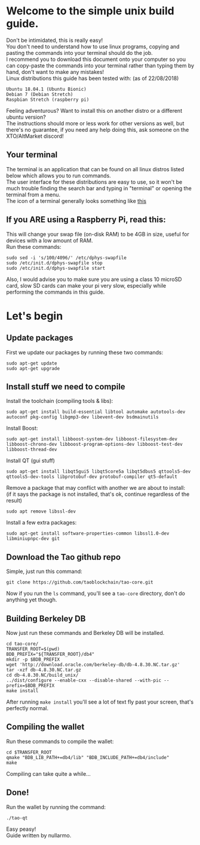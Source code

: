 # Welcome to the simple unix build guide.
Don't be intimidated, this is really easy!\
You don't need to understand how to use linux programs, copying and pasting the commands into your terminal should do the job.\
I recommend you to download this document onto your computer so you can copy-paste the commands into your terminal rather than typing them by hand, don't want to make any mistakes!\
Linux distributions this guide has been tested with: (as of 22/08/2018)

    Ubuntu 18.04.1 (Ubuntu Bionic)
    Debian 7 (Debian Stretch)
    Raspbian Stretch (raspberry pi)
Feeling adventurous? Want to install this on another distro or a different ubuntu version?\
The instructions should more or less work for other versions as well, but there's no guarantee, if you need any help doing this, ask someone on the XTO/AltMarket discord!
## Your terminal
The terminal is an application that can be found on all linux distros listed below which allows you to run commands.\
The user interface for these distributions are easy to use, so it won't be much trouble finding the search bar and typing in "terminal" or opening the terminal from a menu.\
The icon of a terminal generally looks something like [this](https://upload.wikimedia.org/wikipedia/commons/thumb/b/b3/Terminalicon2.png/240px-Terminalicon2.png)
## If you ARE using a Raspberry Pi, read this:
This will change your swap file (on-disk RAM) to be 4GB in size, useful for devices with a low amount of RAM.\
Run these commands:

    sudo sed -i 's/100/4096/' /etc/dphys-swapfile
    sudo /etc/init.d/dphys-swapfile stop
    sudo /etc/init.d/dphys-swapfile start
Also, I would advise you to make sure you are using a class 10 microSD card, slow SD cards can make your pi very slow, especially while performing the commands in this guide.
# Let's begin
## Update packages
First we update our packages by running these two commands:

    sudo apt-get update
    sudo apt-get upgrade
## Install stuff we need to compile
Install the toolchain (compiling tools & libs):

    sudo apt-get install build-essential libtool automake autotools-dev autoconf pkg-config libgmp3-dev libevent-dev bsdmainutils
Install Boost:

    sudo apt-get install libboost-system-dev libboost-filesystem-dev libboost-chrono-dev libboost-program-options-dev libboost-test-dev libboost-thread-dev
Install QT (gui stuff)

    sudo apt-get install libqt5gui5 libqt5core5a libqt5dbus5 qttools5-dev qttools5-dev-tools libprotobuf-dev protobuf-compiler qt5-default
Remove a package that may conflict with another we are about to install:\
(if it says the package is not installed, that's ok, continue regardless of the result)
    
    sudo apt remove libssl-dev
Install a few extra packages:

    sudo apt-get install software-properties-common libssl1.0-dev libminiupnpc-dev git
## Download the Tao github repo
Simple, just run this command:

    git clone https://github.com/taoblockchain/tao-core.git
Now if you run the `ls` command, you'll see a `tao-core` directory, don't do anything yet though. 

## Building Berkeley DB
Now just run these commands and Berkeley DB will be installed.

    cd tao-core/
    TRANSFER_ROOT=$(pwd)
    BDB_PREFIX="${TRANSFER_ROOT}/db4"
    mkdir -p $BDB_PREFIX
    wget 'http://download.oracle.com/berkeley-db/db-4.8.30.NC.tar.gz'
    tar -xzf db-4.8.30.NC.tar.gz
    cd db-4.8.30.NC/build_unix/
    ../dist/configure --enable-cxx --disable-shared --with-pic --prefix=$BDB_PREFIX
    make install
After running `make install` you'll see a lot of text fly past your screen, that's perfectly normal.
## Compiling the wallet
Run these commands to compile the wallet:

    cd $TRANSFER_ROOT
    qmake "BDB_LIB_PATH+=db4/lib" "BDB_INCLUDE_PATH+=db4/include"
    make
Compiling can take quite a while...
## Done!
Run the wallet by running the command:

    ./tao-qt
Easy peasy!\
Guide written by nullarmo.
